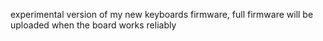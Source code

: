 experimental version of my new keyboards firmware, full firmware will be uploaded when the board works reliably
